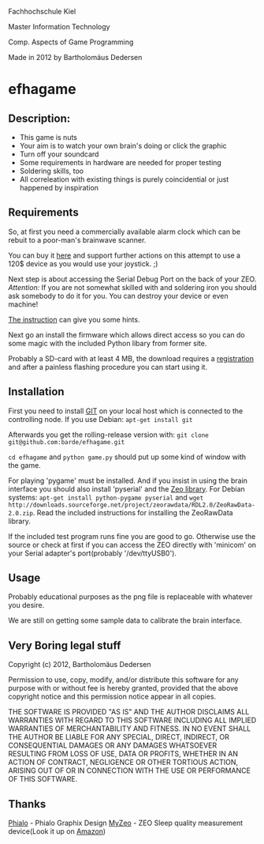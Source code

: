 ﻿Fachhochschule Kiel

Master Information Technology

Comp. Aspects of Game Programming

Made in 2012 by Bartholomäus Dedersen




﻿efhagame
======================================

Description:
------------

* This game is nuts
* Your aim is to watch your own brain's doing or click the graphic
* Turn off your soundcard
* Some requirements in hardware are needed for proper testing
* Soldering skills, too
* All correleation with existing things is purely coincidential or just happened by inspiration

Requirements
------------

So, at first you need a commercially available alarm clock which can be rebuit to a poor-man's
brainwave scanner.

You can buy it [here](http://goo.gl/qTycd) and support further actions on this attempt to use a 120$ device as you would
use your joystick. ;)

Next step is about accessing the Serial Debug Port on the back of your ZEO. _Attention:_ If you are not somewhat skilled with
and soldering iron you should ask somebody to do it for you. You can destroy your device or even machine!

[The instruction](http://zeorawdata.sourceforge.net/starting.html#interface-cable) can give you some hints.

Next go an install the firmware which allows direct access so you can do some magic with the included Python libary from former site.

Probably a SD-card with at least 4 MB, the download requires a [registration](http://developers.myzeo.com/raw-data-library/) and 
after a painless flashing procedure you can start using it.



Installation
------------

First you need to install [GIT](http://git-scm.com/) on your local host which is connected to the controlling node.
If you use Debian: `apt-get install git`

Afterwards you get the rolling-release version with:
`git clone git@github.com:barde/efhagame.git`

`cd efhagame` and `python game.py` should put up some kind of window with the game.

For playing 'pygame' must be installed. And if you insist in using the brain interface you should also install 'pyserial' and the [Zeo library](https://sourceforge.net/projects/zeorawdata/files/).
For Debian systems: `apt-get install python-pygame pyserial` and `wget http://downloads.sourceforge.net/project/zeorawdata/RDL2.0/ZeoRawData-2.0.zip`.
Read the included instructions for installing the ZeoRawData library.

If the included test program runs fine you are good to go. Otherwise use the source or check at first if you can access the ZEO directly with 'minicom' on your Serial adapter's port(probably '/dev/ttyUSB0').
   

Usage
------

Probably educational purposes as the png file is replaceable with whatever you desire.

We are still on getting some sample data to calibrate the brain interface.

Very Boring legal stuff
------------------

Copyright (c) 2012, Bartholomäus Dedersen

Permission to use, copy, modify, and/or distribute this software for any
purpose with or without fee is hereby granted, provided that the above
copyright notice and this permission notice appear in all copies.

THE SOFTWARE IS PROVIDED "AS IS" AND THE AUTHOR DISCLAIMS ALL WARRANTIES
WITH REGARD TO THIS SOFTWARE INCLUDING ALL IMPLIED WARRANTIES OF
MERCHANTABILITY AND FITNESS. IN NO EVENT SHALL THE AUTHOR BE LIABLE FOR
ANY SPECIAL, DIRECT, INDIRECT, OR CONSEQUENTIAL DAMAGES OR ANY DAMAGES
WHATSOEVER RESULTING FROM LOSS OF USE, DATA OR PROFITS, WHETHER IN AN
ACTION OF CONTRACT, NEGLIGENCE OR OTHER TORTIOUS ACTION, ARISING OUT OF
OR IN CONNECTION WITH THE USE OR PERFORMANCE OF THIS SOFTWARE.

Thanks
---------

[Phialo](http://www.phialo.de) - Phialo Graphix Design
[MyZeo](www.myzeo.com/) - ZEO Sleep quality measurement device(Look it up on [Amazon](http://goo.gl/qTycd))

